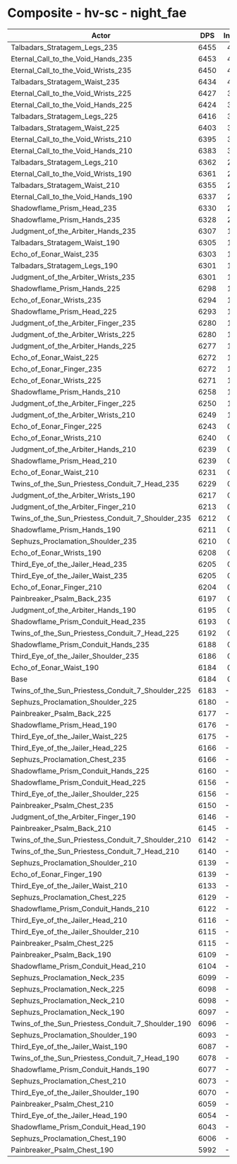# Composite - hv-sc - night_fae
| Actor | DPS | Increase |
|---|:---:|:---:|
|Talbadars_Stratagem_Legs_235|6455|4.38%|
|Eternal_Call_to_the_Void_Hands_235|6453|4.35%|
|Eternal_Call_to_the_Void_Wrists_235|6450|4.31%|
|Talbadars_Stratagem_Waist_235|6434|4.04%|
|Eternal_Call_to_the_Void_Wrists_225|6427|3.94%|
|Eternal_Call_to_the_Void_Hands_225|6424|3.87%|
|Talbadars_Stratagem_Legs_225|6416|3.76%|
|Talbadars_Stratagem_Waist_225|6403|3.55%|
|Eternal_Call_to_the_Void_Wrists_210|6395|3.41%|
|Eternal_Call_to_the_Void_Hands_210|6383|3.22%|
|Talbadars_Stratagem_Legs_210|6362|2.88%|
|Eternal_Call_to_the_Void_Wrists_190|6361|2.86%|
|Talbadars_Stratagem_Waist_210|6355|2.76%|
|Eternal_Call_to_the_Void_Hands_190|6337|2.47%|
|Shadowflame_Prism_Head_235|6330|2.36%|
|Shadowflame_Prism_Hands_235|6328|2.33%|
|Judgment_of_the_Arbiter_Hands_235|6307|1.99%|
|Talbadars_Stratagem_Waist_190|6305|1.96%|
|Echo_of_Eonar_Waist_235|6303|1.92%|
|Talbadars_Stratagem_Legs_190|6301|1.89%|
|Judgment_of_the_Arbiter_Wrists_235|6301|1.89%|
|Shadowflame_Prism_Hands_225|6298|1.84%|
|Echo_of_Eonar_Wrists_235|6294|1.78%|
|Shadowflame_Prism_Head_225|6293|1.76%|
|Judgment_of_the_Arbiter_Finger_235|6280|1.55%|
|Judgment_of_the_Arbiter_Wrists_225|6280|1.55%|
|Judgment_of_the_Arbiter_Hands_225|6277|1.50%|
|Echo_of_Eonar_Waist_225|6272|1.42%|
|Echo_of_Eonar_Finger_235|6272|1.42%|
|Echo_of_Eonar_Wrists_225|6271|1.41%|
|Shadowflame_Prism_Hands_210|6258|1.19%|
|Judgment_of_the_Arbiter_Finger_225|6250|1.08%|
|Judgment_of_the_Arbiter_Wrists_210|6249|1.05%|
|Echo_of_Eonar_Finger_225|6243|0.96%|
|Echo_of_Eonar_Wrists_210|6240|0.91%|
|Judgment_of_the_Arbiter_Hands_210|6239|0.89%|
|Shadowflame_Prism_Head_210|6239|0.89%|
|Echo_of_Eonar_Waist_210|6231|0.77%|
|Twins_of_the_Sun_Priestess_Conduit_7_Head_235|6229|0.73%|
|Judgment_of_the_Arbiter_Wrists_190|6217|0.54%|
|Judgment_of_the_Arbiter_Finger_210|6213|0.46%|
|Twins_of_the_Sun_Priestess_Conduit_7_Shoulder_235|6212|0.45%|
|Shadowflame_Prism_Hands_190|6211|0.44%|
|Sephuzs_Proclamation_Shoulder_235|6210|0.42%|
|Echo_of_Eonar_Wrists_190|6208|0.39%|
|Third_Eye_of_the_Jailer_Head_235|6205|0.34%|
|Third_Eye_of_the_Jailer_Waist_235|6205|0.34%|
|Echo_of_Eonar_Finger_210|6204|0.33%|
|Painbreaker_Psalm_Back_235|6197|0.21%|
|Judgment_of_the_Arbiter_Hands_190|6195|0.18%|
|Shadowflame_Prism_Conduit_Head_235|6193|0.15%|
|Twins_of_the_Sun_Priestess_Conduit_7_Head_225|6192|0.14%|
|Shadowflame_Prism_Conduit_Hands_235|6188|0.07%|
|Third_Eye_of_the_Jailer_Shoulder_235|6186|0.03%|
|Echo_of_Eonar_Waist_190|6184|0.00%|
|Base|6184|0.00%|
|Twins_of_the_Sun_Priestess_Conduit_7_Shoulder_225|6183|-0.02%|
|Sephuzs_Proclamation_Shoulder_225|6180|-0.06%|
|Painbreaker_Psalm_Back_225|6177|-0.12%|
|Shadowflame_Prism_Head_190|6176|-0.12%|
|Third_Eye_of_the_Jailer_Waist_225|6175|-0.14%|
|Third_Eye_of_the_Jailer_Head_225|6166|-0.28%|
|Sephuzs_Proclamation_Chest_235|6166|-0.30%|
|Shadowflame_Prism_Conduit_Hands_225|6160|-0.38%|
|Shadowflame_Prism_Conduit_Head_225|6156|-0.45%|
|Third_Eye_of_the_Jailer_Shoulder_225|6156|-0.45%|
|Painbreaker_Psalm_Chest_235|6150|-0.54%|
|Judgment_of_the_Arbiter_Finger_190|6146|-0.62%|
|Painbreaker_Psalm_Back_210|6145|-0.63%|
|Twins_of_the_Sun_Priestess_Conduit_7_Shoulder_210|6142|-0.69%|
|Twins_of_the_Sun_Priestess_Conduit_7_Head_210|6140|-0.71%|
|Sephuzs_Proclamation_Shoulder_210|6139|-0.72%|
|Echo_of_Eonar_Finger_190|6139|-0.72%|
|Third_Eye_of_the_Jailer_Waist_210|6133|-0.82%|
|Sephuzs_Proclamation_Chest_225|6129|-0.90%|
|Shadowflame_Prism_Conduit_Hands_210|6122|-1.00%|
|Third_Eye_of_the_Jailer_Head_210|6116|-1.10%|
|Third_Eye_of_the_Jailer_Shoulder_210|6115|-1.11%|
|Painbreaker_Psalm_Chest_225|6115|-1.12%|
|Painbreaker_Psalm_Back_190|6109|-1.20%|
|Shadowflame_Prism_Conduit_Head_210|6104|-1.29%|
|Sephuzs_Proclamation_Neck_235|6099|-1.38%|
|Sephuzs_Proclamation_Neck_225|6098|-1.39%|
|Sephuzs_Proclamation_Neck_210|6098|-1.39%|
|Sephuzs_Proclamation_Neck_190|6097|-1.40%|
|Twins_of_the_Sun_Priestess_Conduit_7_Shoulder_190|6096|-1.42%|
|Sephuzs_Proclamation_Shoulder_190|6093|-1.47%|
|Third_Eye_of_the_Jailer_Waist_190|6087|-1.56%|
|Twins_of_the_Sun_Priestess_Conduit_7_Head_190|6078|-1.72%|
|Shadowflame_Prism_Conduit_Hands_190|6077|-1.72%|
|Sephuzs_Proclamation_Chest_210|6073|-1.79%|
|Third_Eye_of_the_Jailer_Shoulder_190|6070|-1.85%|
|Painbreaker_Psalm_Chest_210|6059|-2.02%|
|Third_Eye_of_the_Jailer_Head_190|6054|-2.09%|
|Shadowflame_Prism_Conduit_Head_190|6043|-2.28%|
|Sephuzs_Proclamation_Chest_190|6006|-2.88%|
|Painbreaker_Psalm_Chest_190|5992|-3.11%|
